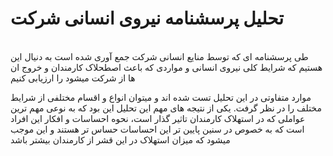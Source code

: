 # تحلیل پرسشنامه نیروی انسانی شرکت
<br/>
طی پرسشنامه ای که توسط منایع انسانی شرکت جمع آوری شده است به دنیال این هستیم که شرایط کلی نیروی انسانی و مواردی که باعث اصطحلاک کارمندان و خروج ان ها از شرکت میشود را ارزیابی کنیم
<br/>

موارد متفاوتی در این تحلیل تست شده اند و میتوان انواع و اقسام مختلفی از شرایط مختلف را در نظر گرفت. یکی از نتیجه های مهم این تحلیل این بود که به نوعی مهم ترین عواملی که در استهلاک کارمندان تاثیر گذار است، نحوه احساسات و افکار این افراد است که به خصوص در سنین پایین تر این احساسات حساس تر هستند و این موجب میشود که میزان استهلاک در این قشر از کارمندان بیشتر باشد
<br/>
 

